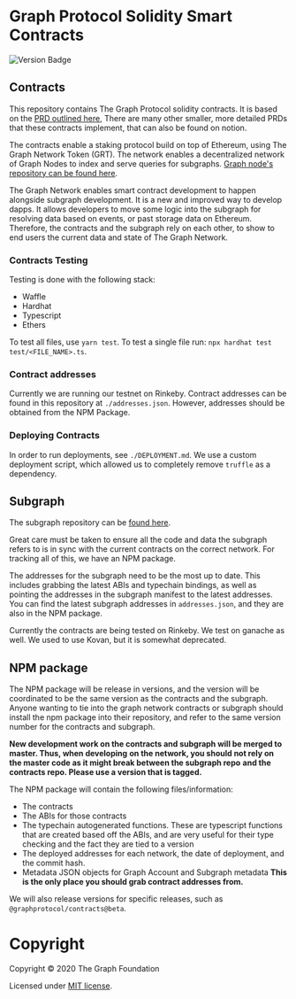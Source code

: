 # Graph Protocol Solidity Smart Contracts

![Version Badge](https://img.shields.io/badge/version-1.0.0-lightgrey.svg)

## Contracts

This repository contains The Graph Protocol solidity contracts. It is based on the
[PRD outlined here](https://www.notion.so/thegraph/Public-Network-Contracts-PRD-5eb8466aa4b44a1da7f16a28acd6674f),
There are many other smaller, more detailed PRDs that these contracts implement, that can also be
found on notion.

The contracts enable a staking protocol build on top of Ethereum, using The Graph Network Token
(GRT). The network enables a decentralized network of Graph Nodes
to index and serve queries for subgraphs.
[Graph node's repository can be found here](https://github.com/graphprotocol/graph-node).

The Graph Network enables smart contract development to happen alongside subgraph development.
It is a new and improved way to develop dapps. It allows developers to move some logic into the
subgraph for resolving data based on events, or past storage data on Ethereum. Therefore,
the contracts and the subgraph rely on each other, to show to end users the current data and state
of The Graph Network.

### Contracts Testing

Testing is done with the following stack:

- Waffle
- Hardhat
- Typescript
- Ethers

To test all files, use `yarn test`. To test a single file run:
`npx hardhat test test/<FILE_NAME>.ts`.

### Contract addresses

Currently we are running our testnet on Rinkeby. Contract addresses can be found in this repository at
`./addresses.json`. However, addresses should be obtained from the NPM Package.

### Deploying Contracts

In order to run deployments, see `./DEPLOYMENT.md`. We use a custom deployment script, which
allowed us to completely remove `truffle` as a dependency.

## Subgraph

The subgraph repository can be [found here](https://github.com/graphprotocol/graph-network-subgraph).

Great care must be taken to ensure all the code and data the subgraph refers to is in sync with
the current contracts on the correct network. For tracking all of this, we have an NPM package.

The addresses
for the subgraph need to be the most up to date. This includes grabbing the latest ABIs and
typechain bindings, as well as pointing the addresses in the subgraph manifest to the latest
addresses. You can find the latest subgraph addresses in `addresses.json`, and they are also
in the NPM package.

Currently the contracts are being tested on Rinkeby. We test on ganache as well. We used to use
Kovan, but it is somewhat deprecated.

## NPM package

The NPM package will be release in versions, and the version will be coordinated to be the same
version as the contracts and the subgraph. Anyone wanting to tie into the graph network contracts
or subgraph should install the npm package into their repository, and refer to the same version
number for the contracts and subgraph.

**New development work on the contracts and subgraph will be merged to master. Thus, when developing**
**on the network, you should not rely on the master code as it might break between the subgraph repo**
**and the contracts repo. Please use a version that is tagged.**

The NPM package will contain the following files/information:

- The contracts
- The ABIs for those contracts
- The typechain autogenerated functions. These are typescript functions that are created based off
  the ABIs, and are very useful for their type checking and the fact they are tied to a version
- The deployed addresses for each network, the date of deployment, and the commit hash.
- Metadata JSON objects for Graph Account and Subgraph metadata
  **This is the only place you should grab contract addresses from.**

We will also release versions for specific releases, such as `@graphprotocol/contracts@beta`.

# Copyright

Copyright &copy; 2020 The Graph Foundation

Licensed under [MIT license](LICENSE).
